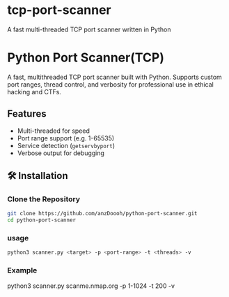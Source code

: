 # tcp-port-scanner
A fast multi-threaded TCP port scanner written in Python

# Python Port Scanner(TCP)

A fast, multithreaded TCP port scanner built with Python. Supports custom port ranges, thread control, and verbosity for professional use in ethical hacking and CTFs.

## Features
- Multi-threaded for speed
- Port range support (e.g. 1-65535)
- Service detection (`getservbyport`)
- Verbose output for debugging

## 🛠️ Installation

### Clone the Repository

```bash
git clone https://github.com/anzDoooh/python-port-scanner.git
cd python-port-scanner
```

### usage
```bash
python3 scanner.py <target> -p <port-range> -t <threads> -v
```
### Example
python3 scanner.py scanme.nmap.org -p 1-1024 -t 200 -v
